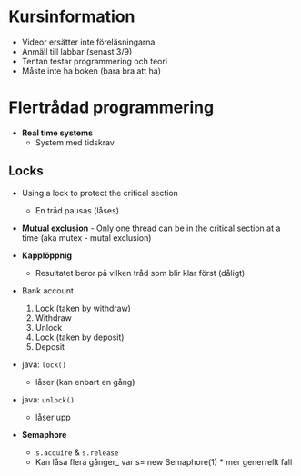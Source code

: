 # Kursinformation
* Videor ersätter inte föreläsningarna
* Anmäll till labbar (senast 3/9)  
* Tentan testar programmering och teori
* Måste inte ha boken (bara bra att ha)

# Flertrådad programmering
* **Real time systems**
    * System med tidskrav



## Locks
* Using a lock to protect the critical section
    * En tråd pausas (låses)


* **Mutual exclusion** - Only one thread can be in the critical section at a time  (aka mutex - mutal exclusion)

* **Kapplöppnig**
    * Resultatet beror på vilken tråd som blir klar först (dåligt)

* Bank account
    1. Lock (taken by withdraw)
    2. Withdraw 
    3. Unlock
    4. Lock (taken by deposit)
    5. Deposit

* java: `lock()`
    - låser (kan enbart en gång)

* java: `unlock()`
    - låser upp


* **Semaphore**
    * `s.acquire` & `s.release`
    * Kan låsa flera gånger_
        var s= new Semaphore(1)
            * mer generrellt fall